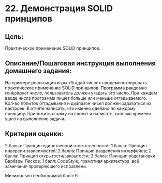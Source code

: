 # 22. Демонстрация SOLID принципов

## Цель:

Практическое применение SOLID принципов.

## Описание/Пошаговая инструкция выполнения домашнего задания:

На примере реализации игры «Угадай число» продемонстрировать практическое применение SOLID принципов.
Программа рандомно генерирует число, пользователь должен угадать это число.
При каждом вводе числа программа пишет больше или меньше отгадываемого. Кол-во попыток отгадывания и диапазон чисел должен задаваться из настроек.
В отчёте написать, что именно сделано по каждому принципу.
Приложить ссылку на проект и написать, сколько времени ушло на выполнение задачи.


## Критерии оценки:

2 балла: Принцип единственной ответственности;
1 балла: Принцип инверсии зависимостей;
2 балла: Принцип разделения интерфейса;
2 балла: Принцип открытости/закрытости;
2 балла: Принцип подстановки Барбары Лисков;
1 балл: CodeStyle, грамотная архитектура, всё замечания проверяющего исправлены.

Минимально необходимый балл: 6.